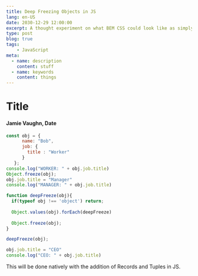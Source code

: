 ```yaml
---
title: Deep Freezing Objects in JS
lang: en-US
date: 2030-12-29 12:00:00
excerpt: A thought experiment on what BEM CSS could look like as simply chained classes...
type: post
blog: true
tags:
    - JavaScript
meta:
  - name: description
    content: stuff
  - name: keywords
    content: things
---
```


# Title

#### Jamie Vaughn, Date
```js
const obj = { 
      name: "Bob",
      job: { 
        title : "Worker" 
      }
   };
console.log("WORKER: " + obj.job.title)
Object.freeze(obj);
obj.job.title = "Manager"
console.log("MANAGER: " + obj.job.title)

function deepFreeze(obj){
  if(typeof obj !== 'object') return;
 
  Object.values(obj).forEach(deepFreeze)
  
  Object.freeze(obj);
}

deepFreeze(obj);

obj.job.title = "CEO" 
console.log("CEO: " + obj.job.title)
```

This will be done natively with the addition of Records and Tuples in JS.